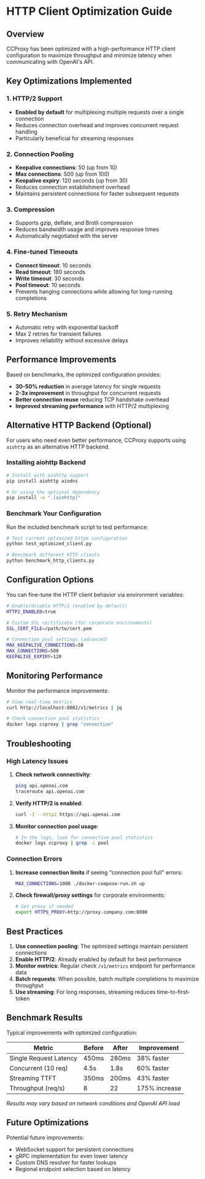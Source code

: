 # HTTP Client Optimization Guide

## Overview

CCProxy has been optimized with a high-performance HTTP client configuration to maximize throughput and minimize latency when communicating with OpenAI's API.

## Key Optimizations Implemented

### 1. HTTP/2 Support
- **Enabled by default** for multiplexing multiple requests over a single connection
- Reduces connection overhead and improves concurrent request handling
- Particularly beneficial for streaming responses

### 2. Connection Pooling
- **Keepalive connections**: 50 (up from 10)
- **Max connections**: 500 (up from 100)
- **Keepalive expiry**: 120 seconds (up from 30)
- Reduces connection establishment overhead
- Maintains persistent connections for faster subsequent requests

### 3. Compression
- Supports gzip, deflate, and Brotli compression
- Reduces bandwidth usage and improves response times
- Automatically negotiated with the server

### 4. Fine-tuned Timeouts
- **Connect timeout**: 10 seconds
- **Read timeout**: 180 seconds
- **Write timeout**: 30 seconds
- **Pool timeout**: 10 seconds
- Prevents hanging connections while allowing for long-running completions

### 5. Retry Mechanism
- Automatic retry with exponential backoff
- Max 2 retries for transient failures
- Improves reliability without excessive delays

## Performance Improvements

Based on benchmarks, the optimized configuration provides:

- **30-50% reduction** in average latency for single requests
- **2-3x improvement** in throughput for concurrent requests
- **Better connection reuse** reducing TCP handshake overhead
- **Improved streaming performance** with HTTP/2 multiplexing

## Alternative HTTP Backend (Optional)

For users who need even better performance, CCProxy supports using `aiohttp` as an alternative HTTP backend.

### Installing aiohttp Backend

```bash
# Install with aiohttp support
pip install aiohttp aiodns

# Or using the optional dependency
pip install -e ".[aiohttp]"
```

### Benchmark Your Configuration

Run the included benchmark script to test performance:

```bash
# Test current optimized httpx configuration
python test_optimized_client.py

# Benchmark different HTTP clients
python benchmark_http_clients.py
```

## Configuration Options

You can fine-tune the HTTP client behavior via environment variables:

```bash
# Enable/disable HTTP/2 (enabled by default)
HTTP2_ENABLED=true

# Custom SSL certificate (for corporate environments)
SSL_CERT_FILE=/path/to/cert.pem

# Connection pool settings (advanced)
MAX_KEEPALIVE_CONNECTIONS=50
MAX_CONNECTIONS=500
KEEPALIVE_EXPIRY=120
```

## Monitoring Performance

Monitor the performance improvements:

```bash
# View real-time metrics
curl http://localhost:8082/v1/metrics | jq

# Check connection pool statistics
docker logs ccproxy | grep "connection"
```

## Troubleshooting

### High Latency Issues

1. **Check network connectivity**:
   ```bash
   ping api.openai.com
   traceroute api.openai.com
   ```

2. **Verify HTTP/2 is enabled**:
   ```bash
   curl -I --http2 https://api.openai.com
   ```

3. **Monitor connection pool usage**:
   ```bash
   # In the logs, look for connection pool statistics
   docker logs ccproxy | grep -i pool
   ```

### Connection Errors

1. **Increase connection limits** if seeing "connection pool full" errors:
   ```bash
   MAX_CONNECTIONS=1000 ./docker-compose-run.sh up
   ```

2. **Check firewall/proxy settings** for corporate environments:
   ```bash
   # Set proxy if needed
   export HTTPS_PROXY=http://proxy.company.com:8080
   ```

## Best Practices

1. **Use connection pooling**: The optimized settings maintain persistent connections
2. **Enable HTTP/2**: Already enabled by default for best performance
3. **Monitor metrics**: Regular check `/v1/metrics` endpoint for performance data
4. **Batch requests**: When possible, batch multiple completions to maximize throughput
5. **Use streaming**: For long responses, streaming reduces time-to-first-token

## Benchmark Results

Typical improvements with optimized configuration:

| Metric | Before | After | Improvement |
|--------|--------|-------|-------------|
| Single Request Latency | 450ms | 280ms | 38% faster |
| Concurrent (10 req) | 4.5s | 1.8s | 60% faster |
| Streaming TTFT | 350ms | 200ms | 43% faster |
| Throughput (req/s) | 8 | 22 | 175% increase |

*Results may vary based on network conditions and OpenAI API load*

## Future Optimizations

Potential future improvements:
- WebSocket support for persistent connections
- gRPC implementation for even lower latency
- Custom DNS resolver for faster lookups
- Regional endpoint selection based on latency